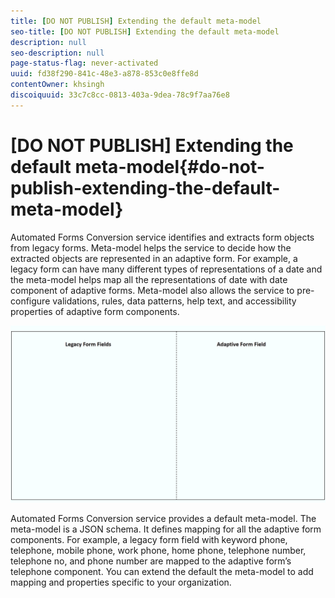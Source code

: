 ```yaml
---
title: [DO NOT PUBLISH] Extending the default meta-model
seo-title: [DO NOT PUBLISH] Extending the default meta-model
description: null
seo-description: null
page-status-flag: never-activated
uuid: fd38f290-841c-48e3-a878-853c0e8ffe8d
contentOwner: khsingh
discoiquuid: 33c7c8cc-0813-403a-9dea-78c9f7aa76e8
---
```


# [DO NOT PUBLISH] Extending the default meta-model{#do-not-publish-extending-the-default-meta-model}

Automated Forms Conversion service identifies and extracts form objects from legacy forms. Meta-model helps the service to decide how the extracted objects are represented in an adaptive form. For example, a legacy form can have many different types of representations of a date and the meta-model helps map all the representations of date with date component of adaptive forms. Meta-model also allows the service to pre-configure validations, rules, data patterns, help text, and accessibility properties of adaptive form components.

![](assets/meta-model.gif)

Automated Forms Conversion service provides a default meta-model. The meta-model is a JSON schema. It defines mapping for all the adaptive form components. For example, a legacy form field with keyword phone, telephone, mobile phone, work phone, home phone, telephone number, telephone no, and phone number are mapped to the adaptive form’s telephone component. You can extend the default the meta-model to add mapping and properties specific to your organization.
